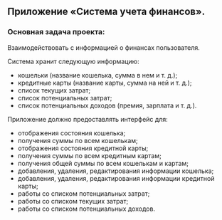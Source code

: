 ## Приложение «Система учета финансов».
### Основная задача проекта: 
Взаимодействовать с информацией о финансах пользователя.

Система хранит следующую информацию:
* кошельки (название кошелька, сумма в нем и т. д.);
* кредитные карты (название карты, сумма на ней и т. д.);
* список текущих затрат;
* список потенциальных затрат;
* список потенциальных доходов (премия, зарплата и т. д.).

Приложение должно предоставлять интерфейс для:

* отображения состояния кошелька;
* получения суммы по всем кошелькам;
* отображения состояния кредитной карты;
* получения суммы по всем кредитным картам;
* получения общей суммы по всем кошелькам и картам;
* добавления, удаления, редактирования информации кошелька;
* добавления, удаления, редактирования информации кредитной карты;
* работы со списком потенциальных затрат;
* работы со списком текущих затрат;
* работы со списком потенциальных доходов. 